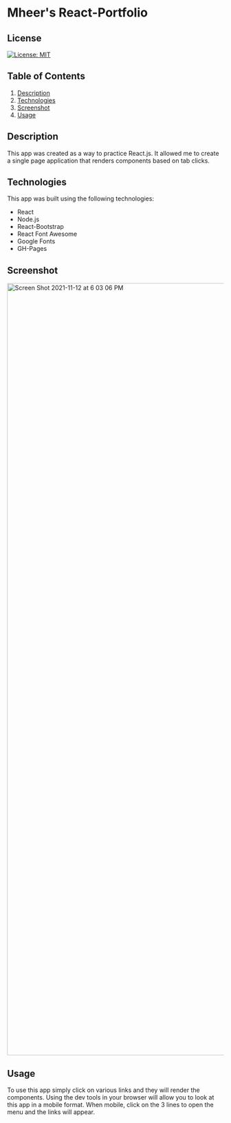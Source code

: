 # Mheer's React-Portfolio

## License
[![License: MIT](https://img.shields.io/badge/License-MIT-yellow.svg 'Click for more information on the Massachusets Institute of Technology License (MIT)')](https://opensource.org/licenses/MIT)

## Table of Contents

1. [Description](#description)
2. [Technologies](#technologies)
3. [Screenshot](#screenshot)
4. [Usage](#usage)
## Description
This app was created as a way to practice React.js. It allowed me to create a single page application that renders components based on tab clicks.

## Technologies
This app was built using the following technologies:
- React
- Node.js
- React-Bootstrap
- React Font Awesome
- Google Fonts
- GH-Pages

## Screenshot
<img width="1792" alt="Screen Shot 2021-11-12 at 6 03 06 PM" src="https://user-images.githubusercontent.com/80427770/141593449-55a28053-6024-4b97-aa5f-54927b59f4e8.png">


## Usage
To use this app simply click on various links and they will render the components. Using the dev tools in your browser will allow you to look at this app in a mobile format. When mobile, click on the 3 lines to open the menu and the links will appear.
